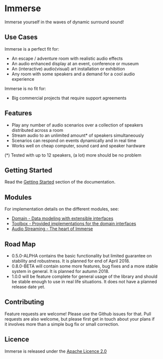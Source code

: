 # Immerse
 
Immerse yourself in the waves of dynamic surround sound!

## Use Cases

Immerse is a perfect fit for:
* An escape / adventure room with realistic audio effects
* An audio enhanced display at an event, conference or museum
* An (interactive) audio(visual) art installation or exhibition
* Any room with some speakers and a demand for a cool audio experience

Immerse is no fit for:
* Big commercial projects that require support agreements

## Features

* Play any number of audio scenarios over a collection of speakers distributed across a room
* Stream audio to an unlimited amount* of speakers simultaneously
* Scenarios can respond on events dynamically and in real time
* Works well on cheap computer, sound card and speaker hardware

(*) Tested with up to 12 speakers, (a lot) more should be no problem

## Getting Started

Read the [Getting Started](docs/GETTING_STARTED.md) section of the documentation.

## Modules

For implementation details on the different modules, see:
* [Domain - Data modeling with extensible interfaces](domain/README.md)
* [Toolbox - Provided implementations for the domain interfaces](toolbox/README.md)
* [Audio Streaming - The heart of Immerse](audio-streaming/README.md)

## Road Map

* 0.5.0-ALPHA contains the basic functionality but limited guarantee on stability and robustness. It is planned for end of April 2018.
* 0.8.0-BETA will contain some more features, bug fixes and a more stable system in general. It is planned for autumn 2018.
* 1.0.0 will be feature complete for general usage of the library and should be stable enough to use in real life situations. It does not have a planned release date yet.

## Contributing

Feature requests are welcome! Please use the Github issues for that.
Pull requests are also welcome, but please first get in touch about your plans if it involves more than a simple bug fix or small correction.

## Licence

Immerse is released under the [Apache Licence 2.0](https://www.apache.org/licenses/LICENSE-2.0)
